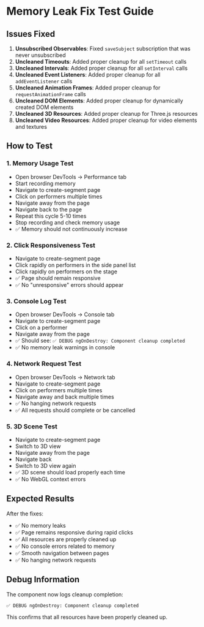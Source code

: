 # Memory Leak Fix Test Guide

## Issues Fixed

1. **Unsubscribed Observables**: Fixed `saveSubject` subscription that was never unsubscribed
2. **Uncleaned Timeouts**: Added proper cleanup for all `setTimeout` calls
3. **Uncleaned Intervals**: Added proper cleanup for all `setInterval` calls
4. **Uncleaned Event Listeners**: Added proper cleanup for all `addEventListener` calls
5. **Uncleaned Animation Frames**: Added proper cleanup for `requestAnimationFrame` calls
6. **Uncleaned DOM Elements**: Added proper cleanup for dynamically created DOM elements
7. **Uncleaned 3D Resources**: Added proper cleanup for Three.js resources
8. **Uncleaned Video Resources**: Added proper cleanup for video elements and textures

## How to Test

### 1. Memory Usage Test
- Open browser DevTools → Performance tab
- Start recording memory
- Navigate to create-segment page
- Click on performers multiple times
- Navigate away from the page
- Navigate back to the page
- Repeat this cycle 5-10 times
- Stop recording and check memory usage
- ✅ Memory should not continuously increase

### 2. Click Responsiveness Test
- Navigate to create-segment page
- Click rapidly on performers in the side panel list
- Click rapidly on performers on the stage
- ✅ Page should remain responsive
- ✅ No "unresponsive" errors should appear

### 3. Console Log Test
- Open browser DevTools → Console tab
- Navigate to create-segment page
- Click on a performer
- Navigate away from the page
- ✅ Should see: `✅ DEBUG ngOnDestroy: Component cleanup completed`
- ✅ No memory leak warnings in console

### 4. Network Request Test
- Open browser DevTools → Network tab
- Navigate to create-segment page
- Click on performers multiple times
- Navigate away and back multiple times
- ✅ No hanging network requests
- ✅ All requests should complete or be cancelled

### 5. 3D Scene Test
- Navigate to create-segment page
- Switch to 3D view
- Navigate away from the page
- Navigate back
- Switch to 3D view again
- ✅ 3D scene should load properly each time
- ✅ No WebGL context errors

## Expected Results

After the fixes:
- ✅ No memory leaks
- ✅ Page remains responsive during rapid clicks
- ✅ All resources are properly cleaned up
- ✅ No console errors related to memory
- ✅ Smooth navigation between pages
- ✅ No hanging network requests

## Debug Information

The component now logs cleanup completion:
```
✅ DEBUG ngOnDestroy: Component cleanup completed
```

This confirms that all resources have been properly cleaned up. 